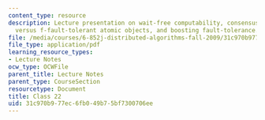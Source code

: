 ```yaml
---
content_type: resource
description: Lecture presentation on wait-free computability, consensus objects, wait-free
  versus f-fault-tolerant atomic objects, and boosting fault-tolerance.
file: /media/courses/6-852j-distributed-algorithms-fall-2009/31c970b977ec6fb049b75bf7300706ee_MIT6_852JF09_lec22.pdf
file_type: application/pdf
learning_resource_types:
- Lecture Notes
ocw_type: OCWFile
parent_title: Lecture Notes
parent_type: CourseSection
resourcetype: Document
title: Class 22
uid: 31c970b9-77ec-6fb0-49b7-5bf7300706ee
---
```

